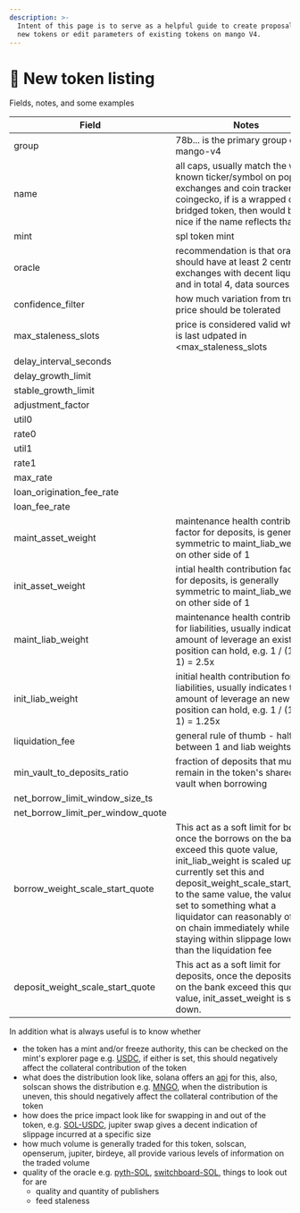 ```yaml
---
description: >-
  Intent of this page is to serve as a helpful guide to create proposals to list
  new tokens or edit parameters of existing tokens on mango V4.
---
```


# 💱 New token listing

Fields, notes, and some examples

| Field                                  | Notes                                                                                                                                                                                                                                                                                                                                                                  | e.g.                                                                                                                                            |
| -------------------------------------- | ---------------------------------------------------------------------------------------------------------------------------------------------------------------------------------------------------------------------------------------------------------------------------------------------------------------------------------------------------------------------- | ----------------------------------------------------------------------------------------------------------------------------------------------- |
| group                                  | 78b... is the primary group on mango-v4                                                                                                                                                                                                                                                                                                                                | [78b8f4cGCwmZ9ysPFMWLaLTkkaYnUjwMJYStWe5RTSSX](https://explorer.solana.com/address/78b8f4cGCwmZ9ysPFMWLaLTkkaYnUjwMJYStWe5RTSSX/anchor-account) |
| name                                   | all caps, usually match the well known ticker/symbol on popular exchanges and coin trackers e.g. coingecko, if is a wrapped or a bridged token, then would be nice if the name reflects that                                                                                                                                                                           | WETH                                                                                                                                            |
| mint                                   | spl token mint                                                                                                                                                                                                                                                                                                                                                         | [7vfCXTUXx5WJV5JADk17DUJ4ksgau7utNKj4b963voxs](http://localhost:5000/s/xmbjaDiKdmxaPNlMkRRI/chang-jian-wen-ti/jian-kang-du)                     |
| oracle                                 | recommendation is that oracle should have at least 2 centralized exchanges with decent liquidity, and in total 4, data sources                                                                                                                                                                                                                                         | [JBu1AL4obBcCMqKBBxhpWCNUt136ijcuMZLFvTP7iWdB](https://pyth.network/price-feeds/crypto-eth-usd?cluster=mainnet-beta)                            |
| confidence\_filter                     | how much variation from true price should be tolerated                                                                                                                                                                                                                                                                                                                 | 0.1 i.e. 10%                                                                                                                                    |
| max\_staleness\_slots                  | price is considered valid when it is last udpated in \<max\_staleness\_slots                                                                                                                                                                                                                                                                                           | 120                                                                                                                                             |
| delay\_interval\_seconds               |                                                                                                                                                                                                                                                                                                                                                                        | 60 \* 60                                                                                                                                        |
| delay\_growth\_limit                   |                                                                                                                                                                                                                                                                                                                                                                        | 0.06                                                                                                                                            |
| stable\_growth\_limit                  |                                                                                                                                                                                                                                                                                                                                                                        | 0.0003                                                                                                                                          |
| adjustment\_factor                     |                                                                                                                                                                                                                                                                                                                                                                        | 0.0004                                                                                                                                          |
| util0                                  |                                                                                                                                                                                                                                                                                                                                                                        | 0.7                                                                                                                                             |
| rate0                                  |                                                                                                                                                                                                                                                                                                                                                                        | 0.1 i.e. 10%                                                                                                                                    |
| util1                                  |                                                                                                                                                                                                                                                                                                                                                                        | 0.85                                                                                                                                            |
| rate1                                  |                                                                                                                                                                                                                                                                                                                                                                        | 0.2 i.e. 20%                                                                                                                                    |
| max\_rate                              |                                                                                                                                                                                                                                                                                                                                                                        | 2 i.e. 200%                                                                                                                                     |
| loan\_origination\_fee\_rate           |                                                                                                                                                                                                                                                                                                                                                                        | 0.0005 i.e. 5bps                                                                                                                                |
| loan\_fee\_rate                        |                                                                                                                                                                                                                                                                                                                                                                        | 0.005 i.e. 50 bps                                                                                                                               |
| maint\_asset\_weight                   | maintenance health contribution factor for deposits, is generally symmetric to maint\_liab\_weight on other side of 1                                                                                                                                                                                                                                                  | 0.6                                                                                                                                             |
| init\_asset\_weight                    | intial health contribution factor for deposits, is generally symmetric to maint\_liab\_weight on other side of 1                                                                                                                                                                                                                                                       | 0.2                                                                                                                                             |
| maint\_liab\_weight                    | maintenance health contribution for liabilities, usually indicates the amount of leverage an existing position can hold, e.g.  1 / (1.4 - 1) = 2.5x                                                                                                                                                                                                                    | 1.4                                                                                                                                             |
| init\_liab\_weight                     | initial health contribution for liabilities, usually indicates the amount of leverage an new position can hold, e.g. 1 / (1.8 - 1) = 1.25x                                                                                                                                                                                                                             | 1.8                                                                                                                                             |
| liquidation\_fee                       | general rule of thumb - halfway between 1 and liab weights                                                                                                                                                                                                                                                                                                             | 0.2                                                                                                                                             |
| min\_vault\_to\_deposits\_ratio        | fraction of deposits that must remain in the token's shared vault when borrowing                                                                                                                                                                                                                                                                                       | 0.2                                                                                                                                             |
| net\_borrow\_limit\_window\_size\_ts   |                                                                                                                                                                                                                                                                                                                                                                        | 24 \* 60 \* 60                                                                                                                                  |
| net\_borrow\_limit\_per\_window\_quote |                                                                                                                                                                                                                                                                                                                                                                        | 1M \* 10^6, i.e. 1M$                                                                                                                            |
| borrow\_weight\_scale\_start\_quote    | This act as a soft limit for borrow, once the borrows on the bank exceed this quote value, init\_liab\_weight is scaled up. We currently set this and deposit\_weight\_scale\_start\_quote to the same value, the value is set to something what a liquidator can reasonably offload on chain immediately while staying within slippage lower than the liquidation fee | 1M \* 10^6, i.e. 1M$                                                                                                                            |
| deposit\_weight\_scale\_start\_quote   | This act as a soft limit for deposits, once the deposits ws on the bank exceed this quote value, init\_asset\_weight is scaled down.                                                                                                                                                                                                                                   | 1M \* 10^6, i.e. 1M$                                                                                                                            |



In addition what is always useful is to know whether

* the token has a mint and/or freeze authority, this can be checked on the mint's explorer page e.g. [USDC](https://explorer.solana.com/address/EPjFWdd5AufqSSqeM2qN1xzybapC8G4wEGGkZwyTDt1v), if either is set, this should negatively affect the collateral contribution of the token
* what does the distribution look like, solana offers an [api](https://docs.solana.com/api/http#gettokenlargestaccounts) for this, also, solscan shows the distribution e.g. [MNGO](https://solscan.io/token/MangoCzJ36AjZyKwVj3VnYU4GTonjfVEnJmvvWaxLac#holders), when the distribution is uneven, this should negatively affect the collateral contribution of the token
* how does the price impact look like for swapping in and out of the token, e.g. [SOL-USDC](https://jup.ag/swap/SOL-USDC), jupiter swap gives a decent indication of slippage incurred at a specific size
* how much volume is generally traded for this token, solscan, openserum, jupiter, birdeye, all provide various levels of information on the traded volume
* quality of the oracle e.g. [pyth-SOL](https://pyth.network/price-feeds/crypto-sol-usd), [switchboard-SOL](https://switchboard.xyz/explorer/3/GvDMxPzN1sCj7L26YDK2HnMRXEQmQ2aemov8YBtPS7vR), things to look out for are&#x20;
  * quality and quantity of publishers
  * feed staleness
